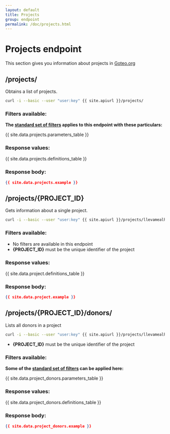 ```yaml
---
layout: default
title: Projects
group: endpoint
permalink: /doc/projects.html
---
```

# Projects endpoint

This section gives you information about projects in [Goteo.org](http://goteo.org)

<a name="projects"></a>
## /projects/

Obtains a list of projects.

```bash
curl -i --basic --user "user:key" {{ site.apiurl }}/projects/
```

### Filters available:

**The [standard set of filters](/doc/filters) applies to this endpoint with these particulars:**

{{ site.data.projects.parameters_table }}

### Response values:

{{ site.data.projects.definitions_table }}

### Response body:

```json
{{ site.data.projects.example }}
```


<a name="project"></a>
## /projects/{PROJECT_ID}

Gets information about a single project.

```bash
curl -i --basic --user "user:key" {{ site.apiurl }}/projects/llevamealhuerto
```

### Filters available:

* No filters are available in this endpoint
* **{PROJECT_ID}** must be the unique identifier of the project

### Response values:

{{ site.data.project.definitions_table }}

### Response body:

```json
{{ site.data.project.example }}
```

<a name="project"></a>
## /projects/{PROJECT_ID}/donors/

Lists all donors in a project

```bash
curl -i --basic --user "user:key" {{ site.apiurl }}/projects/llevamealhuerto/donors/
```

* **{PROJECT_ID}** must be the unique identifier of the project

### Filters available:

**Some of the [standard set of filters](/doc/filters) can be applied here:**

{{ site.data.project_donors.parameters_table }}

### Response values:

{{ site.data.project_donors.definitions_table }}

### Response body:

```json
{{ site.data.project_donors.example }}
```
